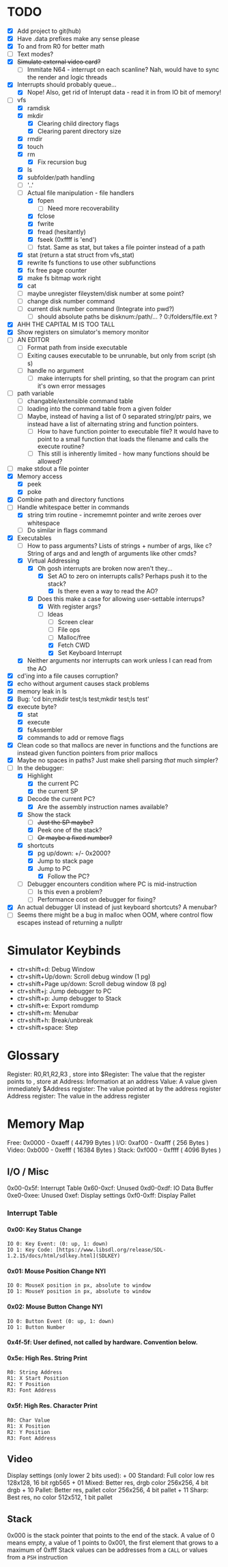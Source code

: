 # TODO
+ [x] Add project to git(hub)
+ [x] Have .data prefixes make any sense please
+ [x] To and from R0 for better math
+ [ ] Text modes?
+ [x] ~~Simulate external video card?~~
	+ [ ] Immitate N64 - interrupt on each scanline? Nah, would have to sync the render and logic threads
+ [x] Interrupts should probably queue...
	+ [x] Nope! Also, get rid of Interupt data - read it in from IO bit of memory!
+ [ ] vfs
	+ [x] ramdisk
	+ [x] mkdir
		+ [x] Clearing child directory flags
		+ [x] Clearing parent directory size
	+ [x] rmdir
	+ [x] touch
	+ [x] rm
		+ [x] Fix recursion bug
	+ [x] ls
	+ [x] subfolder/path handling
	+ [ ] '..'
	+ [ ] Actual file manipulation - file handlers
		+ [x] fopen
			+ [ ] Need more recoverability
		+ [x] fclose
		+ [x] fwrite
		+ [x] fread (hesitantly)
		+ [x] fseek (0xffff is 'end')
		+ [ ] fstat. Same as stat, but takes a file pointer instead of a path
	+ [x] stat (return a stat struct from vfs_stat)
	+ [x] rewrite fs functions to use other subfunctions
	+ [x] fix free page counter
	+ [x] make fs bitmap work right
	+ [x] cat
	+ [ ] maybe unregister fileystem/disk number at some point?
	+ [ ] change disk number command
	+ [ ] current disk number command (Integrate into pwd?)
		+ [ ] should absolute paths be disknum:/path/... ? 0:/folders/file.ext ?
+ [x] AHH THE CAPITAL M IS TOO TALL
+ [x] Show registers on simulator's memory monitor
+ [ ] AN EDITOR
	+ [ ] Format path from inside executable
	+ [ ] Exiting causes executable to be unrunable, but only from script (sh s)
	+ [ ] handle no argument
		+ [ ] make interrupts for shell printing, so that the program can print it's own error messages
+ [ ] path variable
	+ [ ] changable/extensible command table
	+ [ ] loading into the command table from a given folder
	+ [ ] Maybe, instead of having a list of 0 separated string/ptr pairs, we instead have a list of alternating string and function pointers.
		+ [ ] How to have function pointer to executable file? It would have to point to a small function that loads the filename and calls the execute routine?
		+ [ ] This still is inherently limited - how many functions should be allowed?
+ [ ] make stdout a file pointer
+ [x] Memory access
	+ [x] peek
	+ [x] poke
+ [x] Combine path and directory functions
+ [ ] Handle whitespace better in commands
	+ [x] string trim routine - incrememnt pointer and write zeroes over whitespace
	+ [ ] Do similar in flags command
+ [x] Executables
	+ [ ] How to pass arguments? Lists of strings + number of args, like c? String of args and and length of arguments like other cmds?
	+ [x] Virtual Addressing
		+ [x] Oh gosh interrupts are broken now aren't they...
			+ [x] Set AO to zero on interrupts calls? Perhaps push it to the stack?
				+ [x] Is there even a way to read the AO?
		+ [x] Does this make a case for allowing user-settable interrups?
			+ [x] With register args?
			+ [ ] Ideas
				+ [ ] Screen clear
				+ [ ] File ops
				+ [ ] Malloc/free
				+ [x] Fetch CWD
				+ [x] Set Keyboard Interrupt
	+ [x] Neither arguments nor interrupts can work unless I can read from the AO
+ [x] cd'ing into a file causes corruption?
+ [x] echo without argument causes stack problems
+ [x] memory leak in ls
+ [x] Bug: 'cd bin;mkdir test;ls test;mkdir test;ls test'
+ [x] execute byte?
	+ [x] stat
	+ [x] execute
	+ [x] fsAssembler
	+ [x] commands to add or remove flags
+ [x] Clean code so that mallocs are never in functions and the functions are instead given function pointers from prior mallocs
+ [x] Maybe no spaces in paths? Just make shell parsing *that* much simpler?
+ [ ] In the debugger:
	+ [x] Highlight
		+ [x] the current PC
		+ [x] the current SP
	+ [x] Decode the current PC?
		+ [x] Are the assembly instruction names available?
	+ [x] Show the stack
		+ [ ] ~~Just the SP maybe?~~
		+ [x] Peek one of the stack?
		+ [ ] ~~Or maybe a fixed number?~~
	+ [x] shortcuts
		+ [x] pg up/down: +/- 0x2000?
		+ [x] Jump to stack page
		+ [x] Jump to PC
			+ [x] Follow the PC?
	+ [ ] Debugger encounters condition where PC is mid-instruction
		+ [ ] Is this even a problem?
		+ [ ] Performance cost on debugger for fixing?
+ [x] An actual debugger UI instead of just keyboard shortcuts? A menubar?
+ [ ] Seems there might be a bug in malloc when OOM, where control flow escapes instead of returning a nullptr
# Simulator Keybinds
+ ctr+shift+d: Debug Window
+ ctr+shift+Up/down: Scroll debug window (1 pg)
+ ctr+shift+Page up/down: Scroll debug window (8 pg)
+ ctr+shift+j: Jump debugger to PC
+ ctr+shift+p: Jump debugger to Stack
+ ctr+shift+e: Export romdump
+ ctr+shift+m: Menubar
+ ctr+shift+h: Break/unbreak
+ ctr+shift+space: Step
# Glossary
Register:           R0,R1,R2,R3                             , store into
\$Register:          The value that the register points to   , store at
Address:            Information at an address
Value:              A value given immediately
\$Address register:  The value pointed at by the address register
Address register:   The value in the address register

# Memory Map
Free:  0x0000 - 0xaeff ( 44799 Bytes )
I/O:   0xaf00 - 0xafff (   256 Bytes )
Video: 0xb000 - 0xefff ( 16384 Bytes )
Stack: 0xf000 - 0xffff (  4096 Bytes )

## I/O / Misc
0x00-0x5f: Interrupt Table
0x60-0xcf: Unused
0xd0-0xdf: IO Data Buffer
0xe0-0xee: Unused
0xef: Display settings
0xf0-0xff: Display Pallet

### Interrupt Table
#### 0x00: Key Status Change
	IO 0: Key Event: (0: up, 1: down)
	IO 1: Key Code: [https://www.libsdl.org/release/SDL-1.2.15/docs/html/sdlkey.html](SDLKEY)
#### 0x01: Mouse Position Change                 NYI
	IO 0: MouseX position in px, absolute to window
	IO 1: MouseY position in px, absolute to window
#### 0x02: Mouse Button Change                   NYI
	IO 0: Button Event (0: up, 1: down)
	IO 1: Button Number
#### 0x4f-5f: User defined, not called by hardware. Convention below.
#### 0x5e: High Res. String Print
	R0: String Address
	R1: X Start Position
	R2: Y Position
	R3: Font Address
#### 0x5f: High Res. Character Print
	R0: Char Value
	R1: X Position
	R2: Y Position
	R3: Font Address
## Video
Display settings (only lower 2 bits used):
    + 00 Standard: Full color low res       128x128, 16 bit rgb565
    + 01 Mixed: Better res, drgb color      256x256,  4 bit drgb
    + 10 Pallet: Better res, pallet color   256x256,  4 bit pallet
    + 11 Sharp: Best res, no color          512x512,  1 bit pallet
## Stack
0x000 is the stack pointer that points to the end of the stack. A value of 0 means empty, a value of 1 points to
0x001, the first element that grows to a maximum of 0xfff
Stack values can be addresses from a `CALL` or values from a `PSH` instruction